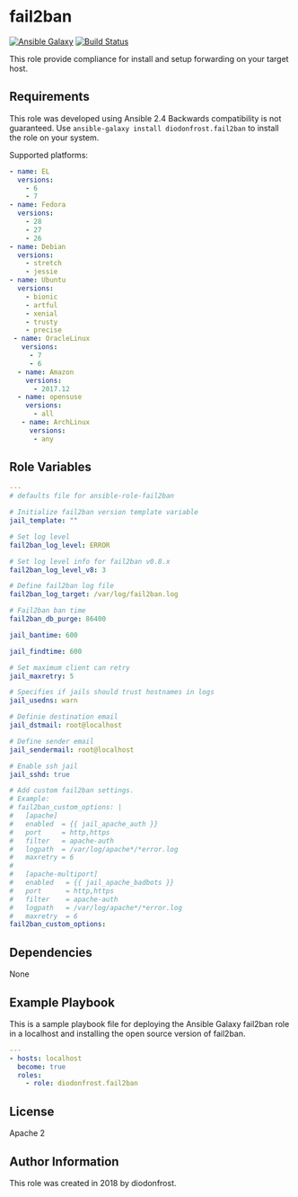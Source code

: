 # fail2ban

[![Ansible Galaxy](https://img.shields.io/badge/galaxy-diodonfrost.fail2ban-660198.svg)](https://galaxy.ansible.com/diodonfrost/fail2ban)
[![Build Status](https://travis-ci.org/diodonfrost/ansible-role-fail2ban.svg?branch=master)](https://travis-ci.org/diodonfrost/ansible-role-fail2ban)

This role provide compliance for install and setup forwarding on your target host.

## Requirements

This role was developed using Ansible 2.4 Backwards compatibility is not guaranteed.
Use `ansible-galaxy install diodonfrost.fail2ban` to install the role on your system.

Supported platforms:

```yaml
- name: EL
  versions:
    - 6
    - 7
- name: Fedora
  versions:
    - 28
    - 27
    - 26
- name: Debian
  versions:
    - stretch
    - jessie
- name: Ubuntu
  versions:
    - bionic
    - artful
    - xenial
    - trusty
    - precise
 - name: OracleLinux
   versions:
     - 7
     - 6
  - name: Amazon
    versions:
      - 2017.12
  - name: opensuse
    versions:
      - all
   - name: ArchLinux
     versions:
      - any
```

## Role Variables

```yaml
---
# defaults file for ansible-role-fail2ban

# Initialize fail2ban version template variable
jail_template: ""

# Set log level
fail2ban_log_level: ERROR

# Set log level info for fail2ban v0.8.x
fail2ban_log_level_v8: 3

# Define fail2ban log file
fail2ban_log_target: /var/log/fail2ban.log

# Fail2ban ban time
fail2ban_db_purge: 86400

jail_bantime: 600

jail_findtime: 600

# Set maximum client can retry
jail_maxretry: 5

# Specifies if jails should trust hostnames in logs
jail_usedns: warn

# Definie destination email
jail_dstmail: root@localhost

# Define sender email
jail_sendermail: root@localhost

# Enable ssh jail
jail_sshd: true

# Add custom fail2ban settings.
# Example:
# fail2ban_custom_options: |
#   [apache]
#   enabled  = {{ jail_apache_auth }}
#   port     = http,https
#   filter   = apache-auth
#   logpath  = /var/log/apache*/*error.log
#   maxretry = 6
#   
#   [apache-multiport]
#   enabled   = {{ jail_apache_badbots }}
#   port      = http,https
#   filter    = apache-auth
#   logpath   = /var/log/apache*/*error.log
#   maxretry  = 6
fail2ban_custom_options:
```

## Dependencies

None

## Example Playbook

This is a sample playbook file for deploying the Ansible Galaxy fail2ban role in a localhost and installing the open source version of fail2ban.

```yaml
---
- hosts: localhost
  become: true
  roles:
    - role: diodonfrost.fail2ban
```

## License

Apache 2

## Author Information

This role was created in 2018 by diodonfrost.
